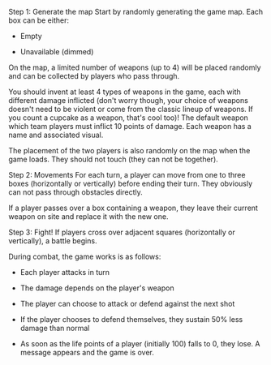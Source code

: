 Step 1: Generate the map
Start by randomly generating the game map. Each box can be either:

- Empty

- Unavailable (dimmed)

On the map, a limited number of weapons (up to 4) will be placed randomly and can be collected by players who pass through.

You should invent at least 4 types of weapons in the game, each with different damage inflicted (don't worry though, your choice of weapons doesn't need to be violent or come from the classic lineup of weapons. If you count a cupcake as a weapon, that's cool too)! The default weapon which team players must inflict 10 points of damage. Each weapon has a name and associated visual.

The placement of the two players is also randomly on the map when the game loads. They should not touch (they can not be together).


Step 2: Movements
For each turn, a player can move from one to three boxes (horizontally or vertically) before ending their turn. They obviously can not pass through obstacles directly.

If a player passes over a box containing a weapon, they leave their current weapon on site and replace it with the new one.


Step 3: Fight!
If players cross over adjacent squares (horizontally or vertically), a battle begins.

During combat, the game works is as follows:

- Each player attacks in turn

- The damage depends on the player's weapon

- The player can choose to attack or defend against the next shot

- If the player chooses to defend themselves, they sustain 50% less damage than normal

- As soon as the life points of a player (initially 100) falls to 0, they lose. A message appears and the game is over.
